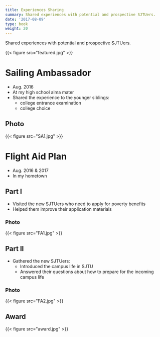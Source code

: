 ```yaml
---
title: Experiences Sharing
summary: Shared experiences with potential and prospective SJTUers.
date: '2017-08-09'
type: book
weight: 20
---
```


Shared experiences with potential and prospective SJTUers.

{{< figure src="featured.jpg" >}}

# Sailing Ambassador

- Aug. 2016
- At my high school alma mater
- Shared the experience to the younger siblings:
  - college entrance examination
  - college choice 

## Photo

{{< figure src="SA1.jpg" >}}

# Flight Aid Plan

- Aug. 2016 & 2017
- In my hometown

## Part I

- Visited the new SJTUers who need to apply for poverty benefits
- Helped them improve their application materials

### Photo

{{< figure src="FA1.jpg" >}}

## Part II

- Gathered the new SJTUers:
  - Introduced the campus life in SJTU
  - Answered their questions about how to prepare for the incoming campus life

### Photo

{{< figure src="FA2.jpg" >}}



## Award

{{< figure src="award.jpg" >}}

